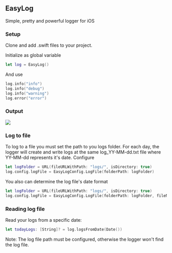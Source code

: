 ## EasyLog
Simple, pretty and powerful logger for iOS

### Setup
Clone and add .swift files to your project.

Initialize as global variable
```swift
let log = EasyLog()
```
And use
```swift
log.info("info")
log.info("debug")
log.info("warning")
log.error("error")
```

### Output
<img src='https://i.imgur.com/Z3c1qQJ.png'/>

### Log to file
To log to a file you must set the path to you logs folder.
For each day, the logger will create and write logs at the same log_YY-MM-dd.txt file where YY-MM-dd represents it's date.
Configure
```swift
let logFolder = URL(fileURLWithPath: "logs/", isDirectory: true)
log.config.logFile = EasyLogConfig.LogFile(folderPath: logFolder)
```

You also can determine the log file's date format
```swift
let logFolder = URL(fileURLWithPath: "logs/", isDirectory: true)
log.config.logFile = EasyLogConfig.LogFile(folderPath: logFolder, fileNameDateFormat: "YY_MM_dd")
```

### Reading log file
Read your logs from a specific date:
```swift
let todayLogs: [String]? = log.logsFromDate(Date())
```
Note: The log file path must be configured, otherwise the logger won't find the log file.
